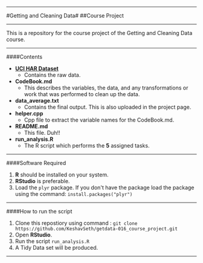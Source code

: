 - - -
#Getting and Cleaning Data#
##Course Project
- - -
This is a repository for the course project of the Getting and Cleaning Data course.
_ _ _
####Contents
* [<b>UCI HAR Dataset</b>](https://d396qusza40orc.cloudfront.net/getdata%2Fprojectfiles%2FUCI%20HAR%20Dataset.zip)
    * Contains the raw data.
* <b>CodeBook.md</b>
    * This describes the variables, the data, and any transformations or work that was performed to clean up the data.
* <b>data_average.txt</b>
    * Contains the final output. This is also uploaded in the project page.
* <b>helper.cpp</b>
    * Cpp file to extract the variable names for the CodeBook.md.
* <b>README.md</b>
    * This file. Duh!!
* <b>run_analysis.R</b>
    * The R script which performs the <b>5</b> assigned tasks.

_ _ _

####Software Required
1. <strong>R</strong> should be installed on your system.
2. <strong>RStudio</strong> is preferable.
3. Load the `plyr` package. If you don't have the package load the package using the command:
        `install.packages("plyr")`

_ _ _

####How to run the script
1. Clone this repostiory using command :
        `git clone https://github.com/KeshavSeth/getdata-016_course_project.git`
2. Open <b>RStudio</b>.
3. Run the script `run_analysis.R`
4. A Tidy Data set will be produced.

_ _ _
